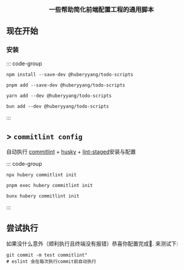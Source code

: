 <h3 align=center>一些帮助简化前端配置工程的通用脚本</h3>

## 现在开始

### 安装

::: code-group

```shell [npm]
npm install --save-dev @huberyyang/todo-scripts
```

```shell [pnpm]
pnpm add --save-dev @huberyyang/todo-scripts
```

```shell [yarn]
yarn add --dev @huberyyang/todo-scripts
```

```shell [bun]
bun add --dev @huberyyang/todo-scripts
```

:::

## > `commitlint config`

自动执行 [commitlint](https://github.com/conventional-changelog/commitlint) + [husky](https://github.com/typicode/husky) + [lint-staged](https://github.com/lint-staged/lint-staged)安装与配置

::: code-group

```shell [npm]
npx hubery commitlint init
```

```shell [pnpm]
pnpm exec hubery commitlint init
```

```shell [bun]
bunx hubery commitlint init
```

:::


## 尝试执行

如果没什么意外（顺利执行且终端没有报错）恭喜你配置完成🎉. 来测试下:

```shell
git commit -m test commitlint"
# eslint 会在每次执行commit前自动执行

```


